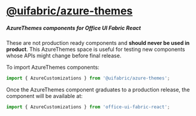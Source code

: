 # [@uifabric/azure-themes](http://dev.microsoft.com/fabric)

##### AzureThemes components for Office UI Fabric React

These are not production ready components and **should never be used in product**. This AzureThemes space is useful for testing new components whose APIs might change before final release.

To import AzureThemes components:

```js
import { AzureCustomizations } from '@uifabric/azure-themes';
```

Once the AzureThemes component graduates to a production release, the component will be available at:

```js
import { AzureCustomizations } from 'office-ui-fabric-react';
```
